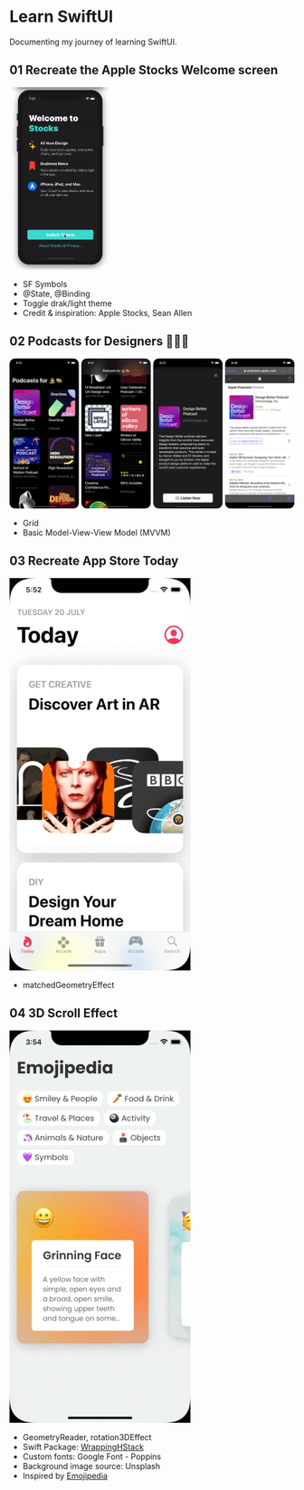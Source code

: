 # Learn SwiftUI

Documenting my journey of learning SwiftUI.

## 01 Recreate the Apple Stocks Welcome screen
<img src="./screenshots/01-apple-stocks.gif" width="180" alt="recreate the apple stocks welcome screen">

- SF Symbols
- @State, @Binding
- Toggle drak/light theme
- Credit & inspiration: Apple Stocks, Sean Allen


## 02 Podcasts for Designers 👩‍🎨🎨

<img src="./screenshots/02-podcasts.png" width="680px" alt="podcasts for designers">

- Grid 
- Basic Model-View-View Model (MVVM)


## 03 Recreate App Store Today

<img src="./screenshots/03-appstore-today.gif" alt="recreate app store today">

- matchedGeometryEffect

## 04 3D Scroll Effect

<img src="./screenshots/04-3d-scroll-effect.gif" alt="3d scroll effect">

- GeometryReader, rotation3DEffect
- Swift Package: [WrappingHStack](https://github.com/dkk/WrappingHStack)
- Custom fonts: Google Font - Poppins
- Background image source: Unsplash
- Inspired by [Emojipedia](https://emojipedia.org/)






